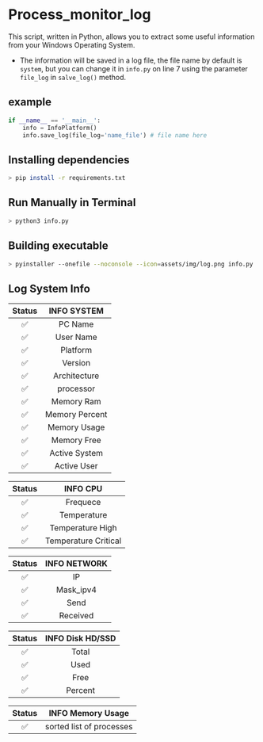 # Process_monitor_log

This script, written in Python, allows you to extract some useful information from your Windows Operating System.

- The information will be saved in a log file, the file name by default is ```system```, but you can change it in ```info.py``` on line 7 using the parameter ```file_log``` in ```salve_log()``` method.

## example

```python
if __name__ == '__main__':
    info = InfoPlatform()
    info.save_log(file_log='name_file') # file name here
```

## Installing dependencies

```bash
> pip install -r requirements.txt
```

## Run Manually in Terminal

```bash
> python3 info.py
```

## Building executable

```bash
> pyinstaller --onefile --noconsole --icon=assets/img/log.png info.py
```



## Log System Info

|     Status     |           INFO SYSTEM             |
| :-----------:  | :--------------------------------:|
|       ✅       | PC Name                          |
|       ✅       | User Name                        |
|       ✅       | Platform                         |
|       ✅       | Version                          |
|       ✅       | Architecture                     |
|       ✅       | processor                        |
|       ✅       | Memory Ram                       |
|       ✅       | Memory Percent                   |
|       ✅       | Memory Usage                     |
|       ✅       | Memory Free                      |
|       ✅       | Active System                    |
|       ✅       | Active User                      |


|     Status     |           INFO CPU                |
| :-----------: | :--------------------------------: |
|       ✅      |   Frequece                         |
|       ✅      |   Temperature                      |
|       ✅      |   Temperature High                 |          
|       ✅      |   Temperature Critical             |               

|     Status    |           INFO NETWORK             |
| :-----------: | :--------------------------------: |
|       ✅        | IP                              |
|       ✅        | Mask_ipv4                       |
|       ✅        | Send                            |
|       ✅        | Received                        |

|     Status    |           INFO Disk HD/SSD         |
| :-----------: | :--------------------------------: |
|       ✅        | Total                           |
|       ✅        | Used                            |
|       ✅        | Free                            |
|       ✅        | Percent                         |

|     Status     |        INFO Memory Usage          |
| :-----------: | :--------------------------------: |
|       ✅      |   sorted list of processes         |
